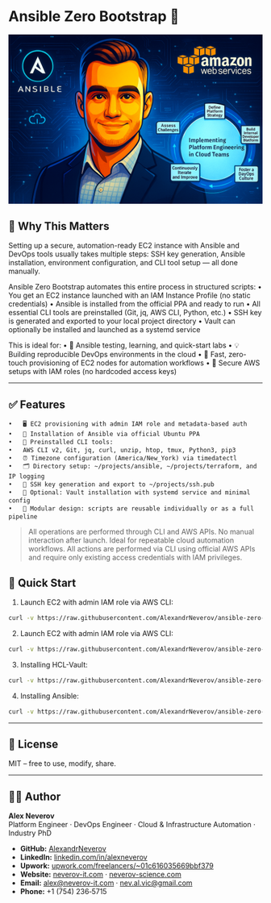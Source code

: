 #  Ansible Zero Bootstrap 🚀

![Admin Terraform Bootstrap EC2 Demo](https://raw.githubusercontent.com/AlexandrNeverov/ansible-zero-node/main/image.png)

## 🚀 Why This Matters

Setting up a secure, automation-ready EC2 instance with Ansible and DevOps tools usually takes multiple steps: SSH key generation, Ansible installation, environment configuration, and CLI tool setup — all done manually.

Ansible Zero Bootstrap automates this entire process in structured scripts:
	•	You get an EC2 instance launched with an IAM Instance Profile (no static credentials)
	•	Ansible is installed from the official PPA and ready to run
	•	All essential CLI tools are preinstalled (Git, jq, AWS CLI, Python, etc.)
	•	SSH key is generated and exported to your local project directory
	•	Vault can optionally be installed and launched as a systemd service

This is ideal for:
	•	🧪 Ansible testing, learning, and quick-start labs
	•	💡 Building reproducible DevOps environments in the cloud
	•	🔁 Fast, zero-touch provisioning of EC2 nodes for automation workflows
	•	🔐 Secure AWS setups with IAM roles (no hardcoded access keys)

---

## ✅ Features

	•	🖥️ EC2 provisioning with admin IAM role and metadata-based auth
	•	🔧 Installation of Ansible via official Ubuntu PPA
	•	🧰 Preinstalled CLI tools:
	•	AWS CLI v2, Git, jq, curl, unzip, htop, tmux, Python3, pip3
	•	⏰ Timezone configuration (America/New_York) via timedatectl
	•	🗂️ Directory setup: ~/projects/ansible, ~/projects/terraform, and IP logging
	•	🔑 SSH key generation and export to ~/projects/ssh.pub
	•	🔐 Optional: Vault installation with systemd service and minimal config
	•	🧱 Modular design: scripts are reusable individually or as a full pipeline

> All operations are performed through CLI and AWS APIs. No manual interaction after launch. Ideal for repeatable cloud automation workflows.
> All actions are performed via CLI using official AWS APIs and require only existing access credentials with IAM privileges.

## 🚀 Quick Start

1. Launch EC2 with admin IAM role via AWS CLI:
```bash
curl -v https://raw.githubusercontent.com/AlexandrNeverov/ansible-zero-node/refs/heads/main/boot/create_zero_node_aws.sh | bach -
```

2. Launch EC2 with admin IAM role via AWS CLI:
```bash
curl -v https://raw.githubusercontent.com/AlexandrNeverov/ansible-zero-node/refs/heads/main/boot/setup_zero_node_tools.sh | bach -
```

3. Installing HCL-Vault:
```bash
curl -v https://raw.githubusercontent.com/AlexandrNeverov/ansible-zero-node/refs/heads/main/boot/hcl_vault.sh | bach -
```

4. Installing Ansible:
```bash
curl -v https://raw.githubusercontent.com/AlexandrNeverov/ansible-zero-node/refs/heads/main/boot/setup_zero_ansible.sh| bach -
```

---

## 📄 License

MIT – free to use, modify, share.

---

## 👨‍💻 Author

**Alex Neverov**  
Platform Engineer · DevOps Engineer · Cloud & Infrastructure Automation · Industry PhD

- **GitHub:** [AlexandrNeverov](https://github.com/AlexandrNeverov)  
- **LinkedIn:** [linkedin.com/in/alexneverov](https://www.linkedin.com/in/alexneverov)  
- **Upwork:** [upwork.com/freelancers/~01c616035669bbf379](https://www.upwork.com/freelancers/~01c616035669bbf379)  
- **Website:** [neverov-it.com](https://neverov-it.com) · [neverov-science.com](https://neverov-science.com)  
- **Email:** [alex@neverov-it.com](mailto:alex@neverov-it.com) · [nev.al.vic@gmail.com](mailto:nav.al.vic@.com)
- **Phone:** +1 (754) 236‑5715
